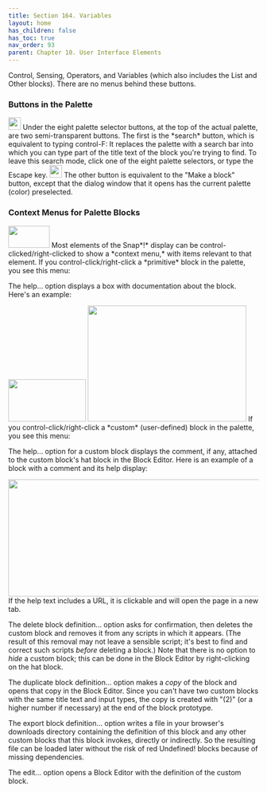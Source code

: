 ```yaml
---
title: Section 164. Variables
layout: home
has_children: false
has_toc: true
nav_order: 93
parent: Chapter 10. User Interface Elements
---
```


Control, Sensing, Operators, and Variables (which also includes the List
and Other blocks). There are no menus behind these buttons.

### Buttons in the Palette

<img src="/snap-manual/assets/images/image1043.png" style="width:25px; height:25px">
Under the eight palette selector buttons,
at the top of the actual palette, are two semi-transparent buttons. The
first is the *search* button, which is equivalent to typing control-F:
It replaces the palette with a search bar into which you can type part
of the title text of the block you're trying to find. To leave this
search mode, click one of the eight palette selectors, or type the
Escape key.

<img src="/snap-manual/assets/images/image1044.png" style="width:25px; height:25px">
The other button is equivalent to the
"Make a block" button, except that the dialog window that it opens has
the current palette (color) preselected.

### Context Menus for Palette Blocks

<img src="/snap-manual/assets/images/image1045.png" style="width:83px; height:44px">
Most elements of the Snap*!* display can
be control-clicked/right-clicked to show a *context menu,* with items
relevant to that element. If you control-click/right-click a *primitive*
block in the palette, you see this menu:

The help... option displays a box with documentation about the block.
Here's an example:

<img src="/snap-manual/assets/images/image1046.png" style="width:156px; height:85px">
<img src="/snap-manual/assets/images/image1047.png" style="width:319px; height:233px">
If you control-click/right-click a
*custom* (user-defined) block in the palette, you see this menu:

The help... option for a custom block displays the comment, if any,
attached to the custom block's hat block in the Block Editor. Here is an
example of a block with a comment and its help display:

<img src="/snap-manual/assets/images/image1048.png" style="width:649px; height:235px">
If the help text includes a URL, it is
clickable and will open the page in a new tab.

The delete block definition... option asks for confirmation, then
deletes the custom block and removes it from any scripts in which it
appears. (The result of this removal may not leave a sensible script;
it's best to find and correct such scripts *before* deleting a block.)
Note that there is no option to *hide* a custom block; this can be done
in the Block Editor by right-clicking on the hat block.

The duplicate block definition... option makes a *copy* of the block and
opens that copy in the Block Editor. Since you can't have two custom
blocks with the same title text and input types, the copy is created
with "(2)" (or a higher number if necessary) at the end of the block
prototype.

The export block definition... option writes a file in your browser's
downloads directory containing the definition of this block and any
other custom blocks that this block invokes, directly or indirectly. So
the resulting file can be loaded later without the risk of red
Undefined! blocks because of missing dependencies.

The edit... option opens a Block Editor with the definition of the
custom block.

